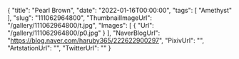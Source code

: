 {
   "title": "Pearl Brown",
   "date": "2022-01-16T00:00:00",
   "tags": [
      "Amethyst"
   ],
   "slug": "111062964800",
   "ThumbnailImageUrl": "/gallery/111062964800/t.jpg",
   "Images": [
      {
         "Url": "/gallery/111062964800/p0.jpg"
      }
   ],
   "NaverBlogUrl": "https://blog.naver.com/haruby365/222622900297",
   "PixivUrl": "",
   "ArtstationUrl": "",
   "TwitterUrl": ""
}